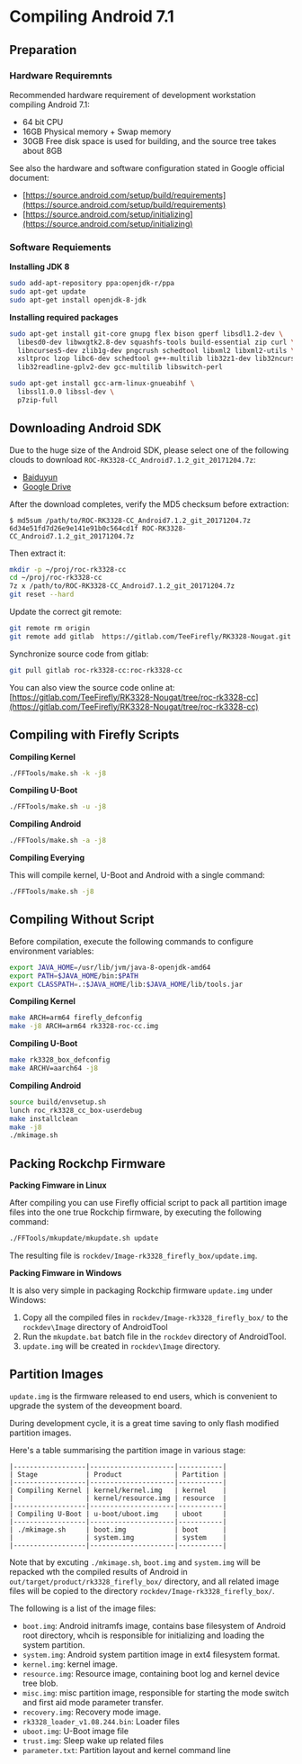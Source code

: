 # Compiling Android 7.1

## Preparation

### Hardware Requiremnts

Recommended hardware requirement of development workstation compiling Android 7.1:
 - 64 bit CPU
 - 16GB  Physical memory + Swap memory
 - 30GB  Free disk space is used for building, and the source tree takes about 8GB
    
See also the hardware and software configuration stated in Google official document:
 - [https://source.android.com/setup/build/requirements](https://source.android.com/setup/build/requirements)
 - [https://source.android.com/setup/initializing](https://source.android.com/setup/initializing)

### Software Requiements

**Installing JDK 8** 
```bash
sudo add-apt-repository ppa:openjdk-r/ppa
sudo apt-get update
sudo apt-get install openjdk-8-jdk
```

**Installing required packages**

```bash
sudo apt-get install git-core gnupg flex bison gperf libsdl1.2-dev \
  libesd0-dev libwxgtk2.8-dev squashfs-tools build-essential zip curl \
  libncurses5-dev zlib1g-dev pngcrush schedtool libxml2 libxml2-utils \
  xsltproc lzop libc6-dev schedtool g++-multilib lib32z1-dev lib32ncurses5-dev \
  lib32readline-gplv2-dev gcc-multilib libswitch-perl

sudo apt-get install gcc-arm-linux-gnueabihf \
  libssl1.0.0 libssl-dev \
  p7zip-full
```

## Downloading Android SDK

Due to the huge size of the Android SDK, please select one of the following clouds to download `ROC-RK3328-CC_Android7.1.2_git_20171204.7z`:
 - [Baiduyun](https://pan.baidu.com/s/1eRT6isE "Android 7.1 SDK baiduyun")
 - [Google Drive](https://drive.google.com/drive/folders/1N8fpfoeWLD4-VJcYN6Qfh_3-YBYzXxGq "Android 7.1 SDK Google Drive")

After the download completes, verify the MD5 checksum before extraction:
```
$ md5sum /path/to/ROC-RK3328-CC_Android7.1.2_git_20171204.7z
6d34e51fd7d26e9e141e91b0c564cd1f ROC-RK3328-CC_Android7.1.2_git_20171204.7z
```

Then extract it:
```bash
mkdir -p ~/proj/roc-rk3328-cc
cd ~/proj/roc-rk3328-cc
7z x /path/to/ROC-RK3328-CC_Android7.1.2_git_20171204.7z
git reset --hard
```

Update the correct git remote:
```bash
git remote rm origin 
git remote add gitlab  https://gitlab.com/TeeFirefly/RK3328-Nougat.git
```

Synchronize source code from gitlab:
```bash
git pull gitlab roc-rk3328-cc:roc-rk3328-cc
```

You can also view the source code online at:
  [https://gitlab.com/TeeFirefly/RK3328-Nougat/tree/roc-rk3328-cc](https://gitlab.com/TeeFirefly/RK3328-Nougat/tree/roc-rk3328-cc)

## Compiling with Firefly Scripts

**Compiling Kernel**
```bash
./FFTools/make.sh -k -j8
```

**Compiling U-Boot**
```bash
./FFTools/make.sh -u -j8
```

**Compiling Android**    
```bash
./FFTools/make.sh -a -j8
```

**Compiling Everying**

This will compile kernel, U-Boot and Android with a single command:
```bash
./FFTools/make.sh -j8
```

## Compiling Without Script

Before compilation, execute the following commands to configure environment variables:

```bash
export JAVA_HOME=/usr/lib/jvm/java-8-openjdk-amd64 
export PATH=$JAVA_HOME/bin:$PATH 
export CLASSPATH=.:$JAVA_HOME/lib:$JAVA_HOME/lib/tools.jar
```

**Compiling Kernel**
```bash
make ARCH=arm64 firefly_defconfig
make -j8 ARCH=arm64 rk3328-roc-cc.img
```

**Compiling U-Boot**
```bash
make rk3328_box_defconfig
make ARCHV=aarch64 -j8
```

**Compiling Android**
```bash
source build/envsetup.sh
lunch roc_rk3328_cc_box-userdebug
make installclean
make -j8
./mkimage.sh
```

## Packing Rockchp Firmware

**Packing Fimware in Linux**

After compiling you can use Firefly official script to pack all partition image files into the one true Rockchip firmware, by executing the following command:
```bash
./FFTools/mkupdate/mkupdate.sh update
```

The resulting file is `rockdev/Image-rk3328_firefly_box/update.img`.

**Packing Fimware in Windows**

It is also very simple in packaging Rockchip firmware `update.img` under Windows:
1. Copy all the compiled files in `rockdev/Image-rk3328_firefly_box/` to the `rockdev\Image` directory of AndroidTool
2. Run the `mkupdate.bat` batch file in the `rockdev` directory of AndroidTool.
3. `update.img` will be created in `rockdev\Image` directory.

## Partition Images

`update.img` is the firmware released to end users, which is convenient to upgrade the system of the deveopment board.

During development cycle, it is a great time saving to only flash modified partition images.

Here's a table summarising the partition image in various stage:

```
|------------------|---------------------|-----------|
| Stage            | Product             | Partition |
|------------------|---------------------|-----------|
| Compiling Kernel | kernel/kernel.img   | kernel    |
|                  | kernel/resource.img | resource  |
|------------------|---------------------|-----------|
| Compiling U-Boot | u-boot/uboot.img    | uboot     |
|------------------|---------------------|-----------|
| ./mkimage.sh     | boot.img            | boot      |
|                  | system.img          | system    |
|------------------|---------------------|-----------|
```

Note that by excuting `./mkimage.sh`, `boot.img` and `system.img` will be repacked wth the compiled results of Android in `out/target/product/rk3328_firefly_box/` directory, and all related image files will be copied to the directory `rockdev/Image-rk3328_firefly_box/`.

The following is a list of the image files:
 - `boot.img`: Android initramfs image, contains base filesystem of Android root directory, whcih is responsible for initializing and loading the system partition.
 - `system.img`: Android system partition image in ext4 filesystem format.
 - `kernel.img`: kernel image.
 - `resource.img`: Resource image, containing boot log and kernel device tree blob.
 - `misc.img`: misc partition image, responsible for starting the mode switch and first aid mode parameter transfer.
 - `recovery.img`: Recovery mode image.
 - `rk3328_loader_v1.08.244.bin`: Loader files
 - `uboot.img`: U-Boot image file
 - `trust.img`: Sleep wake up related files
 - `parameter.txt`: Partition layout and kernel command line
